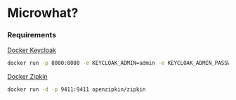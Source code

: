 # Microwhat?

### Requirements

[Docker Keycloak](https://www.keycloak.org/)

```sh
docker run -p 8080:8080 -e KEYCLOAK_ADMIN=admin -e KEYCLOAK_ADMIN_PASSWORD=admin quay.io/keycloak/keycloak:22.0.1 start-dev
```

[Docker Zipkin](https://zipkin.io/)

```sh
docker run -d -p 9411:9411 openzipkin/zipkin
```

